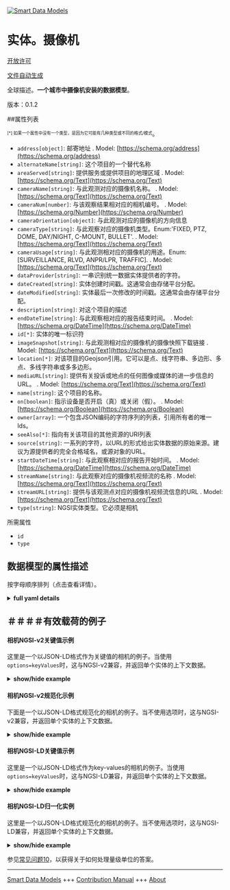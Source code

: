 <!-- 10-Header -->  
[![Smart Data Models](https://smartdatamodels.org/wp-content/uploads/2022/01/SmartDataModels_logo.png "Logo")](https://smartdatamodels.org)  
实体。摄像机  
======<!-- /10-Header -->  
<!-- 15-License -->  
[开放许可](https://github.com/smart-data-models//dataModel.Device/blob/master/Camera/LICENSE.md)  
[文件自动生成](https://docs.google.com/presentation/d/e/2PACX-1vTs-Ng5dIAwkg91oTTUdt8ua7woBXhPnwavZ0FxgR8BsAI_Ek3C5q97Nd94HS8KhP-r_quD4H0fgyt3/pub?start=false&loop=false&delayms=3000#slide=id.gb715ace035_0_60)  
<!-- /15-License -->  
<!-- 20-Description -->  
全球描述。**一个城市中摄像机安装的数据模型**。  
版本：0.1.2  
<!-- /20-Description -->  
<!-- 30-PropertiesList -->  

##属性列表  

<sup><sub>[*] 如果一个属性中没有一个类型，是因为它可能有几种类型或不同的格式/模式</sub></sup>。  
- `address[object]`: 邮寄地址  . Model: [https://schema.org/address](https://schema.org/address)- `alternateName[string]`: 这个项目的一个替代名称  - `areaServed[string]`: 提供服务或提供项目的地理区域  . Model: [https://schema.org/Text](https://schema.org/Text)- `cameraName[string]`: 与此观测对应的摄像机名称。  . Model: [https://schema.org/Text](https://schema.org/Text)- `cameraNum[number]`: 与该观察结果相对应的相机编号。  . Model: [https://schema.org/Number](https://schema.org/Number)- `cameraOrientation[object]`: 与此观测对应的摄像机的方向信息  - `cameraType[string]`: 与此观察对应的摄像机类型。Enum:'FIXED, PTZ, DOME, DAY/NIGHT, C-MOUNT, BULLET'.  . Model: [https://schema.org/Text](https://schema.org/Text)- `cameraUsage[string]`: 与此观测相对应的摄像机的用途。Enum: [SURVEILLANCE, RLVD, ANPR/LPR, TRAFFIC].  . Model: [https://schema.org/Text](https://schema.org/Text)- `dataProvider[string]`: 一串识别统一数据实体提供者的字符。  - `dateCreated[string]`: 实体创建时间戳。这通常会由存储平台分配。  - `dateModified[string]`: 实体最后一次修改的时间戳。这通常会由存储平台分配。  - `description[string]`: 对这个项目的描述  - `endDateTime[string]`: 与此观察相对应的报告结束时间。  . Model: [https://schema.org/DateTime](https://schema.org/DateTime)- `id[*]`: 实体的唯一标识符  - `imageSnapshot[string]`: 与此观测相对应的摄像机的摄像快照下载链接  . Model: [https://schema.org/Text](https://schema.org/Text)- `location[*]`: 对该项目的Geojson引用。它可以是点、线字符串、多边形、多点、多线字符串或多多边形。  - `mediaURL[string]`: 提供有关投诉或地点的任何图像或媒体的进一步信息的URL。  . Model: [https://schema.org/Text](https://schema.org/Text)- `name[string]`: 这个项目的名称。  - `on[boolean]`: 指示设备是否开启（真）或关闭（假）。  . Model: [https://schema.org/Boolean](https://schema.org/Boolean)- `owner[array]`: 一个包含JSON编码的字符序列的列表，引用所有者的唯一Ids。  - `seeAlso[*]`: 指向有关该项目的其他资源的URI列表  - `source[string]`: 一系列的字符，以URL的形式给出实体数据的原始来源。建议为源提供者的完全合格域名，或源对象的URL。  - `startDateTime[string]`: 与此观察相对应的报告开始时间。  . Model: [https://schema.org/DateTime](https://schema.org/DateTime)- `streamName[string]`: 与此观察对应的摄像机视频流的名称  . Model: [https://schema.org/Text](https://schema.org/Text)- `streamURL[string]`: 提供与该观测点对应的摄像机视频流信息的URL  . Model: [https://schema.org/Text](https://schema.org/Text)- `type[string]`: NGSI实体类型。它必须是相机  <!-- /30-PropertiesList -->  
<!-- 35-RequiredProperties -->  
所需属性  
- `id`  - `type`  <!-- /35-RequiredProperties -->  
<!-- 40-RequiredProperties -->  
<!-- /40-RequiredProperties -->  
<!-- 50-DataModelHeader -->  
## 数据模型的属性描述  
按字母顺序排列（点击查看详情）。  
<!-- /50-DataModelHeader -->  
<!-- 60-ModelYaml -->  
<details><summary><strong>full yaml details</strong></summary>    
```yaml  
Camera:    
  description: 'A Data Model for camera installations in a city.'    
  properties:    
    address:    
      description: 'The mailing address'    
      properties:    
        addressCountry:    
          description: 'Property. The country. For example, Spain. Model:''https://schema.org/addressCountry'''    
          type: string    
        addressLocality:    
          description: 'Property. The locality in which the street address is, and which is in the region. Model:''https://schema.org/addressLocality'''    
          type: string    
        addressRegion:    
          description: 'Property. The region in which the locality is, and which is in the country. Model:''https://schema.org/addressRegion'''    
          type: string    
        postOfficeBoxNumber:    
          description: 'Property. The post office box number for PO box addresses. For example, 03578. Model:''https://schema.org/postOfficeBoxNumber'''    
          type: string    
        postalCode:    
          description: 'Property. The postal code. For example, 24004. Model:''https://schema.org/https://schema.org/postalCode'''    
          type: string    
        streetAddress:    
          description: 'Property. The street address. Model:''https://schema.org/streetAddress'''    
          type: string    
      type: object    
      x-ngsi:    
        model: https://schema.org/address    
        type: Property    
    alternateName:    
      description: 'An alternative name for this item'    
      type: string    
      x-ngsi:    
        type: Property    
    areaServed:    
      description: 'The geographic area where a service or offered item is provided'    
      type: string    
      x-ngsi:    
        model: https://schema.org/Text    
        type: Property    
    cameraName:    
      description: 'Name of the camera corresponding to this observation.'    
      type: string    
      x-ngsi:    
        model: https://schema.org/Text    
        type: Property    
    cameraNum:    
      description: 'Camera number corresponding to this observation.'    
      type: number    
      x-ngsi:    
        model: https://schema.org/Number    
        type: Property    
    cameraOrientation:    
      description: 'Orientation information for the camera corresponding to this observation'    
      properties:    
        annotatedMap:    
          format: uri    
          type: string    
        comments:    
          type: string    
      type: object    
      x-ngsi:    
        type: Property    
    cameraType:    
      description: 'Type of the camera corresponding to this observation. Enum:''FIXED, PTZ, DOME, DAY/NIGHT, C-MOUNT, BULLET''.'    
      enum:    
        - FIXED    
        - PTZ    
        - DOME    
        - DAY/NIGHT    
        - C-MOUNT    
        - BULLET    
      type: string    
      x-ngsi:    
        model: https://schema.org/Text    
        type: Property    
    cameraUsage:    
      description: 'Purpose of the camera corresponding to this observation. Enum: [SURVEILLANCE, RLVD, ANPR/LPR, TRAFFIC].'    
      type: string    
      x-ngsi:    
        model: https://schema.org/Text    
        type: Property    
    dataProvider:    
      description: 'A sequence of characters identifying the provider of the harmonised data entity.'    
      type: string    
      x-ngsi:    
        type: Property    
    dateCreated:    
      description: 'Entity creation timestamp. This will usually be allocated by the storage platform.'    
      format: date-time    
      type: string    
      x-ngsi:    
        type: Property    
    dateModified:    
      description: 'Timestamp of the last modification of the entity. This will usually be allocated by the storage platform.'    
      format: date-time    
      type: string    
      x-ngsi:    
        type: Property    
    description:    
      description: 'A description of this item'    
      type: string    
      x-ngsi:    
        type: Property    
    endDateTime:    
      description: 'Reported end time corresponding to this observation.'    
      format: date-time    
      type: string    
      x-ngsi:    
        model: https://schema.org/DateTime    
        type: Property    
    id:    
      anyOf: &camera_-_properties_-_owner_-_items_-_anyof    
        - description: 'Property. Identifier format of any NGSI entity'    
          maxLength: 256    
          minLength: 1    
          pattern: ^[\w\-\.\{\}\$\+\*\[\]`|~^@!,:\\]+$    
          type: string    
        - description: 'Property. Identifier format of any NGSI entity'    
          format: uri    
          type: string    
      description: 'Unique identifier of the entity'    
      x-ngsi:    
        type: Property    
    imageSnapshot:    
      description: 'Camera feed snapshot download link for the camera corresponding to this observation'    
      type: string    
      x-ngsi:    
        model: https://schema.org/Text    
        type: Property    
    location:    
      description: 'Geojson reference to the item. It can be Point, LineString, Polygon, MultiPoint, MultiLineString or MultiPolygon'    
      oneOf:    
        - description: 'GeoProperty. Geojson reference to the item. Point'    
          properties:    
            bbox:    
              items:    
                type: number    
              minItems: 4    
              type: array    
            coordinates:    
              items:    
                type: number    
              minItems: 2    
              type: array    
            type:    
              enum:    
                - Point    
              type: string    
          required:    
            - type    
            - coordinates    
          title: 'GeoJSON Point'    
          type: object    
        - description: 'GeoProperty. Geojson reference to the item. LineString'    
          properties:    
            bbox:    
              items:    
                type: number    
              minItems: 4    
              type: array    
            coordinates:    
              items:    
                items:    
                  type: number    
                minItems: 2    
                type: array    
              minItems: 2    
              type: array    
            type:    
              enum:    
                - LineString    
              type: string    
          required:    
            - type    
            - coordinates    
          title: 'GeoJSON LineString'    
          type: object    
        - description: 'GeoProperty. Geojson reference to the item. Polygon'    
          properties:    
            bbox:    
              items:    
                type: number    
              minItems: 4    
              type: array    
            coordinates:    
              items:    
                items:    
                  items:    
                    type: number    
                  minItems: 2    
                  type: array    
                minItems: 4    
                type: array    
              type: array    
            type:    
              enum:    
                - Polygon    
              type: string    
          required:    
            - type    
            - coordinates    
          title: 'GeoJSON Polygon'    
          type: object    
        - description: 'GeoProperty. Geojson reference to the item. MultiPoint'    
          properties:    
            bbox:    
              items:    
                type: number    
              minItems: 4    
              type: array    
            coordinates:    
              items:    
                items:    
                  type: number    
                minItems: 2    
                type: array    
              type: array    
            type:    
              enum:    
                - MultiPoint    
              type: string    
          required:    
            - type    
            - coordinates    
          title: 'GeoJSON MultiPoint'    
          type: object    
        - description: 'GeoProperty. Geojson reference to the item. MultiLineString'    
          properties:    
            bbox:    
              items:    
                type: number    
              minItems: 4    
              type: array    
            coordinates:    
              items:    
                items:    
                  items:    
                    type: number    
                  minItems: 2    
                  type: array    
                minItems: 2    
                type: array    
              type: array    
            type:    
              enum:    
                - MultiLineString    
              type: string    
          required:    
            - type    
            - coordinates    
          title: 'GeoJSON MultiLineString'    
          type: object    
        - description: 'GeoProperty. Geojson reference to the item. MultiLineString'    
          properties:    
            bbox:    
              items:    
                type: number    
              minItems: 4    
              type: array    
            coordinates:    
              items:    
                items:    
                  items:    
                    items:    
                      type: number    
                    minItems: 2    
                    type: array    
                  minItems: 4    
                  type: array    
                type: array    
              type: array    
            type:    
              enum:    
                - MultiPolygon    
              type: string    
          required:    
            - type    
            - coordinates    
          title: 'GeoJSON MultiPolygon'    
          type: object    
      x-ngsi:    
        type: GeoProperty    
    mediaURL:    
      description: 'URL providing further information of any image(s) or media of the complaint or place.'    
      format: uri    
      type: string    
      x-ngsi:    
        model: https://schema.org/Text    
        type: Property    
    name:    
      description: 'The name of this item.'    
      type: string    
      x-ngsi:    
        type: Property    
    on:    
      description: 'Indicates if the device is on (true) or off (false).'    
      type: boolean    
      x-ngsi:    
        model: https://schema.org/Boolean    
        type: Property    
    owner:    
      description: 'A List containing a JSON encoded sequence of characters referencing the unique Ids of the owner(s)'    
      items:    
        anyOf: *camera_-_properties_-_owner_-_items_-_anyof    
        description: 'Property. Unique identifier of the entity'    
      type: array    
      x-ngsi:    
        type: Property    
    seeAlso:    
      description: 'list of uri pointing to additional resources about the item'    
      oneOf:    
        - items:    
            format: uri    
            type: string    
          minItems: 1    
          type: array    
        - format: uri    
          type: string    
      x-ngsi:    
        type: Property    
    source:    
      description: 'A sequence of characters giving the original source of the entity data as a URL. Recommended to be the fully qualified domain name of the source provider, or the URL to the source object.'    
      type: string    
      x-ngsi:    
        type: Property    
    startDateTime:    
      description: 'Reported start time corresponding to this observation.'    
      format: date-time    
      type: string    
      x-ngsi:    
        model: https://schema.org/DateTime    
        type: Property    
    streamName:    
      description: 'Name of the video stream from the camera corresponding to this observation'    
      type: string    
      x-ngsi:    
        model: https://schema.org/Text    
        type: Property    
    streamURL:    
      description: 'URL providing video streaming information for the camera corresponding to this observation'    
      type: string    
      x-ngsi:    
        model: https://schema.org/Text    
        type: Property    
    type:    
      description: 'NGSI entity type. It has to be Camera'    
      enum:    
        - Camera    
      type: string    
      x-ngsi:    
        type: Property    
  required:    
    - id    
    - type    
  type: object    
  x-derived-from: ""    
  x-disclaimer: 'Redistribution and use in source and binary forms, with or without modification, are permitted  provided that the license conditions are met. Copyleft (c) 2022 Contributors to Smart Data Models Program'    
  x-license-url: https://github.com/smart-data-models/dataModel.Device/blob/master/Camera/LICENSE.md    
  x-model-schema: https://smart-data-models.github.io/CrossSector/Camera/schema.json    
  x-model-tags: ""    
  x-version: 0.1.2    
```  
</details>    
<!-- /60-ModelYaml -->  
<!-- 70-MiddleNotes -->  
<!-- /70-MiddleNotes -->  
<!-- 80-Examples -->  
## ＃＃＃＃有效载荷的例子  
#### 相机NGSI-v2关键值示例  
这里是一个以JSON-LD格式作为关键值的相机的例子。当使用`options=keyValues`时，这与NGSI-v2兼容，并返回单个实体的上下文数据。  
<details><summary><strong>show/hide example</strong></summary>    
```json  
{  
  "id": "urn:ngsi-ld:Camera:Cam2",  
  "type": "Camera",  
  "cameraName": "Cam2",  
  "streamURL": "https://drive.google.com/file/d/1eNmgWDvb2R34o03cZ9dPXrtEvsreQzQ4/view?usp=sharing",  
  "cameraUsage": "SURVEILLANCE",  
  "cameraType": "FIXED",  
  "endDateTime": "2021-05-11T06:35:20.065Z",  
  "startDateTime": "2021-05-11T06:30:00.020Z",  
  "cameraOrientation": {  
    "comments": "Camera facing RSBhawan",  
    "annotatedMap": "https://drive.google.com/file/d/1RXDGogU5UMmzRppqFaNKTzcr69Kl0wjb/view?usp=sharing"  
  },  
  "location": {  
    "type": "Point",  
    "coordinates": [  
      91.28076,  
      23.831796  
    ]  
  },  
  "cameraNum": 2,  
  "on" : true,  
  "imageSnapshot": "https://drive.google.com/file/d/1cLMYzvbaciGcRRD0HV3MAoK4XbNkOukr/view?usp=sharing",  
  "streamName": "Agartala_OrientChowmuhani_Surv_Fixed_RSBhawan_Cam2",  
  "mediaURL": "https://drive.google.com/file/d/1eNmgWDvb2R34o03cZ9dPXrtEvsreQzQ4/view?usp=sharing"  
}  
```  
</details>  
#### 相机NGSI-v2规范化示例  
下面是一个以JSON-LD格式规范化的相机的例子。当不使用选项时，这与NGSI-v2兼容，并返回单个实体的上下文数据。  
<details><summary><strong>show/hide example</strong></summary>    
```json  
{  
  "id": "urn:ngsi-ld:Smart Data Models-Camera",  
  "type": "Camera",  
  "cameraName": {  
    "type": "Text",  
    "value": "Cam2"  
  },  
  "streamURL": {  
    "type": "Text",  
    "value": "https://drive.google.com/file/d/1eNmgWDvb2R34o03cZ9dPXrtEvsreQzQ4/view?usp=sharing"  
  },  
  "cameraUsage": {  
    "type": "Text",  
    "value": "SURVEILLANCE"  
  },  
  "cameraType": {  
    "type": "Text",  
    "value": "FIXED"  
  },  
  "startDateTime": {  
    "type": "Property",  
    "value": {  
      "@type": "Datetime",  
      "@value": "2021-05-11T06:30:00.020Z"  
    }  
  },  
  "location": {  
    "type": "GeoProperty",  
    "value": {  
      "type": "Point",  
      "coordinates": [  
        23.831796,  
        91.28076  
      ]  
    }  
  },  
  "cameraOrientation": {  
    "type": "Property",  
    "value": {  
      "comments": "Camera facing RSBhawan",  
      "annotatedMap": "https://drive.google.com/file/d/1RXDGogU5UMmzRppqFaNKTzcr69Kl0wjb/view?usp=sharing"  
    }  
  },  
  "endDateTime": {  
    "type": "Property",  
    "value": {  
      "@type": "DateTime",  
      "@value": "2021-05-11T06:35:20.065Z"  
    }  
  },  
  "cameraNum": {  
    "type": "Property",  
    "value": 2  
  },  
  "imageSnapshot": {  
    "type": "Property",  
    "value": "https://drive.google.com/file/d/1cLMYzvbaciGcRRD0HV3MAoK4XbNkOukr/view?usp=sharing"  
  },  
  "streamName": {  
    "type": "Property",  
    "value": "Agartala_OrientChowmuhani_Surv_Fixed_RSBhawan_Cam2"  
  },  
  "mediaURL": {  
    "type": "Property",  
    "value": "https://drive.google.com/file/d/1eNmgWDvb2R34o03cZ9dPXrtEvsreQzQ4/view?usp=sharing"  
  },  
  "on": {  
    "type": "Property",  
    "value": true  
  },  
  "@context": [  
    "https://smartdatamodels.org/context.jsonld"  
  ]  
}  
```  
</details>  
#### 相机NGSI-LD关键值示例  
这里是一个以JSON-LD格式作为key-values的相机的例子。当使用`options=keyValues`时，这与NGSI-LD兼容，并返回单个实体的上下文数据。  
<details><summary><strong>show/hide example</strong></summary>    
```json  
{  
    "id": "urn:ngsi-ld:Camera:Cam2",  
    "type": "Camera",  
    "cameraName": "Cam2",  
    "cameraNum": 2,  
    "cameraOrientation": {  
        "comments": "Camera facing RSBhawan",  
        "annotatedMap": "https://drive.google.com/file/d/1RXDGogU5UMmzRppqFaNKTzcr69Kl0wjb/view?usp=sharing"  
    },  
    "cameraType": "FIXED",  
    "cameraUsage": "SURVEILLANCE",  
    "endDateTime": "2021-05-11T06:35:20.065Z",  
    "imageSnapshot": "https://drive.google.com/file/d/1cLMYzvbaciGcRRD0HV3MAoK4XbNkOukr/view?usp=sharing",  
    "location": {  
        "type": "Point",  
        "coordinates": [  
            91.28076,  
            23.831796  
        ]  
    },  
    "mediaURL": "https://drive.google.com/file/d/1eNmgWDvb2R34o03cZ9dPXrtEvsreQzQ4/view?usp=sharing",  
    "startDateTime": "2021-05-11T06:30:00.020Z",  
    "streamName": "Agartala_OrientChowmuhani_Surv_Fixed_RSBhawan_Cam2",  
    "streamURL": "https://drive.google.com/file/d/1eNmgWDvb2R34o03cZ9dPXrtEvsreQzQ4/view?usp=sharing",  
    "on" : true,  
    "@context": [  
        "https://raw.githubusercontent.com/smart-data-models/dataModel.Device/master/context.jsonld"  
    ]  
}  
```  
</details>  
#### 相机NGSI-LD归一化实例  
这里是一个以JSON-LD格式规范化的相机的例子。当不使用选项时，这与NGSI-LD兼容，并返回单个实体的上下文数据。  
<details><summary><strong>show/hide example</strong></summary>    
```json  
{  
    "id": "urn:ngsi-ld:Smart Data Models-Camera",  
    "type": "Camera",  
    "cameraName": {  
        "type": "Property",  
        "value": "Cam2"  
    },  
    "cameraNum": {  
        "type": "Property",  
        "value": 2  
    },  
    "cameraOrientation": {  
        "type": "Property",  
        "value": {  
            "comments": "Camera facing RSBhawan",  
            "annotatedMap": "https://drive.google.com/file/d/1RXDGogU5UMmzRppqFaNKTzcr69Kl0wjb/view?usp=sharing"  
        }  
    },  
    "cameraType": {  
        "type": "Property",  
        "value": "FIXED"  
    },  
    "cameraUsage": {  
        "type": "Property",  
        "value": "SURVEILLANCE"  
    },  
    "endDateTime": {  
        "type": "Property",  
        "value": {  
            "@type": "DateTime",  
            "@value": "2021-05-11T06:35:20.065Z"  
        }  
    },  
    "imageSnapshot": {  
        "type": "Property",  
        "value": "https://drive.google.com/file/d/1cLMYzvbaciGcRRD0HV3MAoK4XbNkOukr/view?usp=sharing"  
    },  
    "location": {  
        "type": "GeoProperty",  
        "value": {  
            "type": "Point",  
            "coordinates": [  
                23.831796,  
                91.28076  
            ]  
        }  
    },  
    "mediaURL": {  
        "type": "Property",  
        "value": "https://drive.google.com/file/d/1eNmgWDvb2R34o03cZ9dPXrtEvsreQzQ4/view?usp=sharing"  
    },  
    "startDateTime": {  
        "type": "Property",  
        "value": {  
            "@type": "Datetime",  
            "@value": "2021-05-11T06:30:00.020Z"  
        }  
    },  
    "streamName": {  
        "type": "Property",  
        "value": "Agartala_OrientChowmuhani_Surv_Fixed_RSBhawan_Cam2"  
    },  
    "streamURL": {  
        "type": "Property",  
        "value": "https://drive.google.com/file/d/1eNmgWDvb2R34o03cZ9dPXrtEvsreQzQ4/view?usp=sharing"  
    },  
    "on": {  
        "type": "Property",  
        "value": true  
    },  
    "@context": [  
        "https://raw.githubusercontent.com/smart-data-models/dataModel.Device/master/context.jsonld"  
    ]  
}  
```  
</details><!-- /80-Examples -->  
<!-- 90-FooterNotes -->  
<!-- /90-FooterNotes -->  
<!-- 95-Units -->  
参见[常见问题10](https://smartdatamodels.org/index.php/faqs/)，以获得关于如何处理量级单位的答案。  
<!-- /95-Units -->  
<!-- 97-LastFooter -->  
---  
[Smart Data Models](https://smartdatamodels.org) +++ [Contribution Manual](https://bit.ly/contribution_manual) +++ [About](https://bit.ly/Introduction_SDM)<!-- /97-LastFooter -->  
